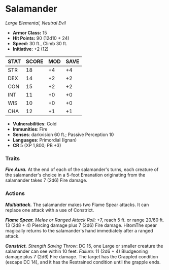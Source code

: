 # Salamander

*Large Elemental, Neutral Evil*

- **Armor Class:** 15
- **Hit Points:** 90 (12d10 + 24)
- **Speed:** 30 ft., Climb 30 ft.
- **Initiative**: +2 (12)

|STAT|SCORE|MOD|SAVE|
| --- | --- | --- | ---- |
| STR | 18 | +4 | +4 |
| DEX | 14 | +2 | +2 |
| CON | 15 | +2 | +2 |
| INT | 11 | +0 | +0 |
| WIS | 10 | +0 | +0 |
| CHA | 12 | +1 | +1 |

- **Vulnerabilities**: Cold
- **Immunities**: Fire
- **Senses**: darkvision 60 ft.; Passive Perception 10
- **Languages**: Primordial (Ignan)
- **CR** 5 (XP 1,800; PB +3)

### Traits

***Fire Aura.*** At the end of each of the salamander's turns, each creature of the salamander's choice in a 5-foot Emanation originating from the salamander takes 7 (2d6) Fire damage.


### Actions

***Multiattack.*** The salamander makes two Flame Spear attacks. It can replace one attack with a use of Constrict.

***Flame Spear.*** *Melee or Ranged Attack Roll:* +7, reach 5 ft. or range 20/60 ft. 13 (2d8 + 4) Piercing damage plus 7 (2d6) Fire damage. HitomThe spear magically returns to the salamander's hand immediately after a ranged attack.

***Constrict.*** *Strength Saving Throw*: DC 15, one Large or smaller creature the salamander can see within 10 feet. *Failure:*  11 (2d6 + 4) Bludgeoning damage plus 7 (2d6) Fire damage. The target has the Grappled condition (escape DC 14), and it has the Restrained condition until the grapple ends.
